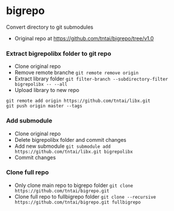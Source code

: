 # bigrepo
Convert directory to git submodules 
- Original repo at https://github.com/tntai/bigrepo/tree/v1.0

### Extract bigrepolibx folder to git repo
- Clone original repo
- Remove remote branche
`git remote remove origin`
- Extract library folder
`git filter-branch --subdirectory-filter bigrepolibx -- --all`
- Upload library to new repo
```
git remote add origin https://github.com/tntai/libx.git
git push origin master --tags
```

### Add submodule
- Clone original repo
- Delete bigrepolibx folder and commit changes
- Add new submodule
`git submodule add https://github.com/tntai/libx.git bigrepolibx`
- Commit changes

### Clone full repo
- Only clone main repo to bigrepo folder
`git clone https://github.com/tntai/bigrepo.git`
- Clone full repo to fullbigrepo folder
`git clone --recursive https://github.com/tntai/bigrepo.git fullbigrepo`
